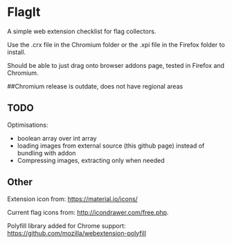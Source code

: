 # FlagIt

A simple web extension checklist for flag collectors.

Use the .crx file in the Chromium folder or the .xpi file in the Firefox folder to install.

Should be able to just drag onto browser addons page, tested in Firefox and Chromium.

##Chromium release is outdate, does not have regional areas


## TODO

Optimisations:
- boolean array over int array
- loading images from external source (this github page) instead of bundling with addon
- Compressing images, extracting only when needed

## Other

Extension icon from: https://material.io/icons/

Current flag icons from: http://icondrawer.com/free.php.

Polyfill library added for Chrome support: https://github.com/mozilla/webextension-polyfill
